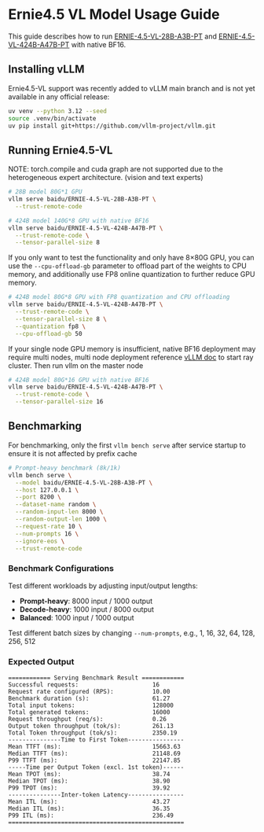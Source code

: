 # Ernie4.5 VL Model Usage Guide

This guide describes how to run [ERNIE-4.5-VL-28B-A3B-PT](https://huggingface.co/baidu/ERNIE-4.5-VL-28B-A3B-PT) and [ERNIE-4.5-VL-424B-A47B-PT](https://huggingface.co/baidu/ERNIE-4.5-VL-424B-A47B-PT) with native BF16. 


## Installing vLLM
Ernie4.5-VL support was recently added to vLLM main branch and is not yet available in any official release:
```bash
uv venv --python 3.12 --seed
source .venv/bin/activate
uv pip install git+https://github.com/vllm-project/vllm.git
```

## Running Ernie4.5-VL

NOTE: torch.compile and cuda graph are not supported due to the heterogeneous expert architecture. (vision and text experts)
```bash
# 28B model 80G*1 GPU
vllm serve baidu/ERNIE-4.5-VL-28B-A3B-PT \
  --trust-remote-code
```
```bash
# 424B model 140G*8 GPU with native BF16
vllm serve baidu/ERNIE-4.5-VL-424B-A47B-PT \
  --trust-remote-code \
  --tensor-parallel-size 8
```

If you only want to test the functionality and only have 8×80G GPU, you can use the `--cpu-offload-gb` parameter to offload part of the weights to CPU memory, and additionally use FP8 online quantization to further reduce GPU memory.

```bash
# 424B model 80G*8 GPU with FP8 quantization and CPU offloading
vllm serve baidu/ERNIE-4.5-VL-424B-A47B-PT \
  --trust-remote-code \
  --tensor-parallel-size 8 \
  --quantization fp8 \
  --cpu-offload-gb 50
```


If your single node GPU memory is insufficient, native BF16 deployment may require multi nodes, multi node deployment reference [vLLM doc](https://docs.vllm.ai/en/latest/serving/parallelism_scaling.html?#multi-node-deployment) to start ray cluster. Then run vllm on the master node
```bash
# 424B model 80G*16 GPU with native BF16
vllm serve baidu/ERNIE-4.5-VL-424B-A47B-PT \
  --trust-remote-code \
  --tensor-parallel-size 16
```

## Benchmarking

For benchmarking, only the first `vllm bench serve` after service startup to ensure it is not affected by prefix cache

```bash
# Prompt-heavy benchmark (8k/1k)
vllm bench serve \
  --model baidu/ERNIE-4.5-VL-28B-A3B-PT \
  --host 127.0.0.1 \
  --port 8200 \
  --dataset-name random \
  --random-input-len 8000 \
  --random-output-len 1000 \
  --request-rate 10 \
  --num-prompts 16 \
  --ignore-eos \
  --trust-remote-code
```

### Benchmark Configurations

Test different workloads by adjusting input/output lengths:

- **Prompt-heavy**: 8000 input / 1000 output
- **Decode-heavy**: 1000 input / 8000 output
- **Balanced**: 1000 input / 1000 output

Test different batch sizes by changing `--num-prompts`, e.g., 1, 16, 32, 64, 128, 256, 512

### Expected Output

```shell
============ Serving Benchmark Result ============
Successful requests:                     16        
Request rate configured (RPS):           10.00     
Benchmark duration (s):                  61.27     
Total input tokens:                      128000    
Total generated tokens:                  16000     
Request throughput (req/s):              0.26      
Output token throughput (tok/s):         261.13    
Total Token throughput (tok/s):          2350.19   
---------------Time to First Token----------------
Mean TTFT (ms):                          15663.63  
Median TTFT (ms):                        21148.69  
P99 TTFT (ms):                           22147.85  
-----Time per Output Token (excl. 1st token)------
Mean TPOT (ms):                          38.74     
Median TPOT (ms):                        38.90     
P99 TPOT (ms):                           39.92     
---------------Inter-token Latency----------------
Mean ITL (ms):                           43.27     
Median ITL (ms):                         36.35     
P99 ITL (ms):                            236.49    
==================================================
```
